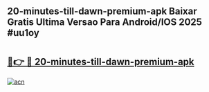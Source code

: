 ## 20-minutes-till-dawn-premium-apk Baixar Gratis Ultima Versao Para Android/IOS 2025 #uu1oy

# <h2><a href="https://ainizakaria.my?title=20-minutes-till-dawn-premium-apk&ref=20M">🔗👉 🔴 20-minutes-till-dawn-premium-apk</a></h2>

[![acn](https://github.com/user-attachments/assets/0f9c940e-d8b0-45ae-aac7-cd30a18b3e1c)](https://ainizakaria.my?title=20-minutes-till-dawn-premium-apk&ref=20M)

